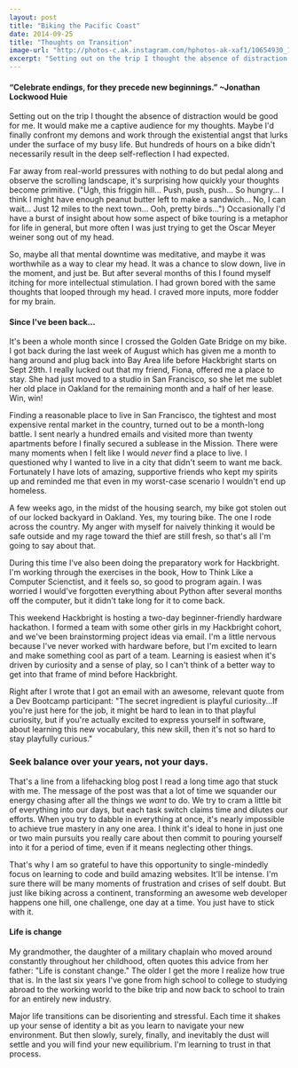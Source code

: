 ```yaml
---
layout: post
title: "Biking the Pacific Coast"
date: 2014-09-25
title: "Thoughts on Transition"
image-url: "http://photos-c.ak.instagram.com/hphotos-ak-xaf1/10654930_1470991516511546_1340830007_n.jpg"
excerpt: "Setting out on the trip I thought the absence of distraction would be good for me. It would make me a captive audience for my thoughts. Maybe I'd finally confront my demons and work through the existential angst that lurks under the surface of my busy life. But hundreds of hours on a bike didn't necessarily result in the deep self-reflection I had expected."
---
```


#### “Celebrate endings, for they precede new beginnings.” ~Jonathan Lockwood Huie

Setting out on the trip I thought the absence of distraction would be good for me. It would make me a captive audience for my thoughts. Maybe I'd finally confront my demons and work through the existential angst that lurks under the surface of my busy life. But hundreds of hours on a bike didn't necessarily result in the deep self-reflection I had expected. 

Far away from real-world pressures with nothing to do but pedal along and observe the scrolling landscape, it's surprising how quickly your thoughts become primitive. ("Ugh, this friggin hill... Push, push, push... So hungry... I think I might have enough peanut butter left to make a sandwich... No, I can wait... Just 12 miles to the next town... Ooh, pretty birds...") Occasionally I'd have a burst of insight about how some aspect of bike touring is a metaphor for life in general, but more often I was just trying to get the Oscar Meyer weiner song out of my head.

So, maybe all that mental downtime was meditative, and maybe it was worthwhile as a way to clear my head. It was a chance to slow down, live in the moment, and just be. But after several months of this I found myself itching for more intellectual stimulation. I had grown bored with the same thoughts that looped through my head. I craved more inputs, more fodder for my brain. 


#### Since I've been back...

It's been a whole month since I crossed the Golden Gate Bridge on my bike. I got back during the last week of August which has given me a month to hang around and plug back into Bay Area life before Hackbright starts on Sept 29th. I really lucked out that my friend, Fiona, offered me a place to stay. She had just moved to a studio in San Francisco, so she let me sublet her old place in Oakland for the remaining month and a half of her lease. Win, win!

Finding a reasonable place to live in San Francisco, the tightest and most expensive rental market in the country, turned out to be a month-long battle. I sent nearly a hundred emails and visited more than twenty apartments before I finally secured a sublease in the Mission. There were many moments when I felt like I would *never* find a place to live. I questioned why I wanted to live in a city that didn't seem to want me back. Fortunately I have lots of amazing, supportive friends who kept my spirits up and reminded me that even in my worst-case scenario I wouldn't end up homeless.

A few weeks ago, in the midst of the housing search, my bike got stolen out of our locked backyard in Oakland. Yes, my touring bike. The one I rode across the country. My anger with myself for naively thinking it would be safe outside and my rage toward the thief are still fresh, so that's all I'm going to say about that.

During this time I've also been doing the preparatory work for Hackbright. I'm working through the exercises in the book, How to Think Like a Computer Scienctist, and it feels so, so good to program again. I was worried I would've forgotten everything about Python after several months off the computer, but it didn't take long for it to come back. 

This weekend Hackbright is hosting a two-day beginner-friendly hardware hackathon. I formed a team with some other girls in my Hackbright cohort, and we've been brainstorming project ideas via email. I'm a little nervous because I've never worked with hardware before, but I'm excited to learn and make something cool as part of a team. Learning is easiest when it's driven by curiosity and a sense of play, so I can't think of a better way to get into that frame of mind before Hackbright. 

Right after I wrote that I got an email with an awesome, relevant quote from a Dev Bootcamp participant: "The secret ingredient is playful curiosity...If you're just here for the job, it might be hard to lean in to that playful curiosity, but if you're actually excited to express yourself in software, about learning this new vocabulary, this new skill, then it's not so hard to stay playfully curious."

### Seek balance over your years, not your days. 

That's a line from a lifehacking blog post I read a long time ago that stuck with me. The message of the post was that a lot of time we squander our energy chasing after all the things we *want* to do. We try to cram a little bit of everything into our days, but each task switch claims time and dilutes our efforts. When you try to dabble in everything at once, it's nearly impossible to achieve true mastery in any one area. I think it's ideal to hone in just one or two main pursuits you really care about then commit to pouring yourself into it for a period of time, even if it means neglecting other things.

That's why I am so grateful to have this opportunity to single-mindedly focus on learning to code and build amazing websites. It'll be intense. I'm sure there will be many moments of frustration and crises of self doubt. But just like biking across a continent, transforming an awesome web developer happens one hill, one challenge, one day at a time. You just have to stick with it.

#### Life is change

My grandmother, the daughter of a military chaplain who moved around constantly throughout her childhood, often quotes this advice from her father: "Life is constant change." The older I get the more I realize how true that is. In the last six years I've gone from high school to college to studying abroad to the working world to the bike trip and now back to school to train for an entirely new industry. 

Major life transitions can be disorienting and stressful. Each time it shakes up your sense of identity a bit as you learn to navigate your new environment. But then slowly, surely, finally, and inevitably the dust will settle and you will find your new equilibrium. I'm learning to trust in that process.
